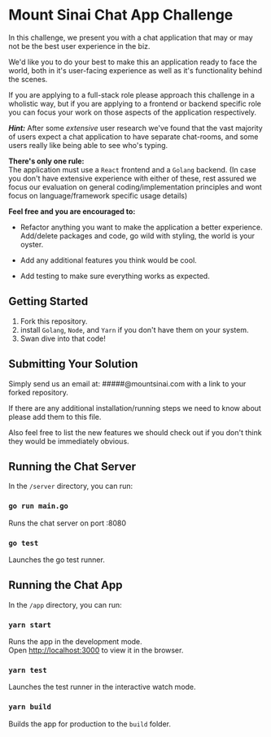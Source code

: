 # Mount Sinai Chat App Challenge

In this challenge, we present you with a chat application that may or may not be the best user experience in the biz.

We'd like you to do your best to make this an application ready to face the world, both in it's user-facing experience as well as it's functionality behind the scenes.

If you are applying to a full-stack role please approach this challenge in a wholistic way, but if you are applying to a frontend or backend specific role you can focus your work on those aspects of the application respectively.

***Hint:***
After some *extensive* user research we've found that the vast majority of users expect a chat application to have separate chat-rooms, and some users really like being able to see who's typing.

**There's only one rule:**  
The application must use a `React` frontend and a `Golang` backend.
(In case you don't have extensive experience with either of these, rest assured we focus our evaluation on general coding/implementation principles and wont focus on language/framework specific usage details)

**Feel free and you are encouraged to:**  
- Refactor anything you want to make the application a better experience. Add/delete packages and code, go wild with styling, the world is your oyster.

- Add any additional features you think would be cool.

- Add testing to make sure everything works as expected.

## Getting Started

1. Fork this repository.
2. install `Golang`, `Node`, and `Yarn` if you don't have them on your system.
3. Swan dive into that code!

## Submitting Your Solution

Simply send us an email at: #####@mountsinai.com with a link to your forked repository.

If there are any additional installation/running steps we need to know about please add them to this file.

Also feel free to list the new features we should check out if you don't think they would be immediately obvious.

## Running the Chat Server

In the `/server` directory, you can run:

### `go run main.go`

Runs the chat server on port :8080

### `go test`

Launches the go test runner.


## Running the Chat App

In the `/app` directory, you can run:

### `yarn start`

Runs the app in the development mode.  
Open [http://localhost:3000](http://localhost:3000) to view it in the browser.

### `yarn test`

Launches the test runner in the interactive watch mode.

### `yarn build`

Builds the app for production to the `build` folder.
